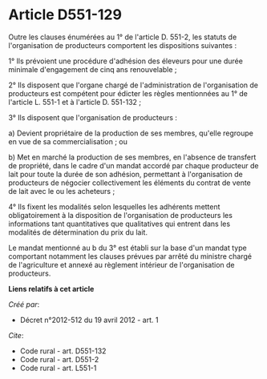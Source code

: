 # Article D551-129

Outre les clauses énumérées au 1° de l'article D. 551-2, les statuts de l'organisation de producteurs comportent les
dispositions suivantes : 

1° Ils prévoient une procédure d'adhésion des éleveurs pour une durée minimale d'engagement de cinq ans renouvelable ; 

2° Ils disposent que l'organe chargé de l'administration de l'organisation de producteurs est compétent pour édicter les
règles mentionnées au 1° de l'article L. 551-1 et à l'article D. 551-132 ; 

3° Ils disposent que l'organisation de producteurs : 

a) Devient propriétaire de la production de ses membres, qu'elle regroupe en vue de sa commercialisation ; ou 

b) Met en marché la production de ses membres, en l'absence de transfert de propriété, dans le cadre d'un mandat accordé par
chaque producteur de lait pour toute la durée de son adhésion, permettant à l'organisation de producteurs de négocier
collectivement les éléments du contrat de vente de lait avec le ou les acheteurs ; 

4° Ils fixent les modalités selon lesquelles les adhérents mettent obligatoirement à la disposition de l'organisation de
producteurs les informations tant quantitatives que qualitatives qui entrent dans les modalités de détermination du prix du
lait. 

Le mandat mentionné au b du 3° est établi sur la base d'un mandat type comportant notamment les clauses prévues par arrêté du
ministre chargé de l'agriculture et annexé au règlement intérieur de l'organisation de producteurs.

**Liens relatifs à cet article**

_Créé par_:

  - Décret n°2012-512 du 19 avril 2012 - art. 1

_Cite_:

  - Code rural - art. D551-132
  - Code rural - art. D551-2
  - Code rural - art. L551-1
